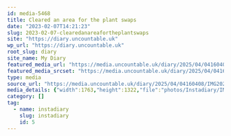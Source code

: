 ```yaml
---
id: media-5468
title: Cleared an area for the plant swaps
date: "2023-02-07T14:21:23"
slug: 2023-02-07-clearedanareafortheplantswaps
site: "https://diary.uncountable.uk"
wp_url: "https://diary.uncountable.uk"
root_slug: diary
site_name: My Diary
featured_media_url: "https://media.uncountable.uk/diary/2025/04/04160408/IMG20230207142123.webp"
featured_media_srcset: "https://media.uncountable.uk/diary/2025/04/04160408/IMG20230207142123-300x225.webp 300w, https://media.uncountable.uk/diary/2025/04/04160408/IMG20230207142123-1024x768.webp 1024w, https://media.uncountable.uk/diary/2025/04/04160408/IMG20230207142123-150x150.webp 150w, https://media.uncountable.uk/diary/2025/04/04160408/IMG20230207142123-640x480.webp 640w, https://media.uncountable.uk/diary/2025/04/04160408/IMG20230207142123.webp 1763w"
type: media
source_url: "https://media.uncountable.uk/diary/2025/04/04160408/IMG20230207142123.webp"
media_details: {"width":1763,"height":1322,"file":"photos/Instadiary/IMG20230207142123.webp","filesize":177618,"sizes":{"medium":{"file":"IMG20230207142123-300x225.webp","width":300,"height":225,"filesize":28784,"mime_type":"image/webp","source_url":"https://media.uncountable.uk/diary/2025/04/04160408/IMG20230207142123-300x225.webp"},"large":{"file":"IMG20230207142123-1024x768.webp","width":1024,"height":768,"filesize":233112,"mime_type":"image/webp","source_url":"https://media.uncountable.uk/diary/2025/04/04160408/IMG20230207142123-1024x768.webp"},"thumbnail":{"file":"IMG20230207142123-150x150.webp","width":150,"height":150,"filesize":10286,"mime_type":"image/webp","source_url":"https://media.uncountable.uk/diary/2025/04/04160408/IMG20230207142123-150x150.webp"},"mobwidth":{"file":"IMG20230207142123-640x480.webp","width":640,"height":480,"filesize":113508,"mime_type":"image/webp","source_url":"https://media.uncountable.uk/diary/2025/04/04160408/IMG20230207142123-640x480.webp"},"full":{"file":"IMG20230207142123.webp","width":1763,"height":1322,"mime_type":"image/webp","source_url":"https://media.uncountable.uk/diary/2025/04/04160408/IMG20230207142123.webp"}},"image_meta":{"aperture":"0","credit":"","camera":"","caption":"","created_timestamp":"0","copyright":"","focal_length":"0","iso":"0","shutter_speed":"0","title":"","orientation":"0","keywords":[]}}
category: []
tag:
  - name: instadiary
    slug: instadiary
    id: 5
---
```


